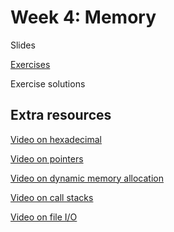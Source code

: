 # Week 4: Memory

Slides

[Exercises](exercises/week4.md)

Exercise solutions


## Extra resources

[Video on hexadecimal](https://www.youtube.com/watch?v=u_atXp-NF6w)

[Video on pointers](https://www.youtube.com/watch?v=XISnO2YhnsY)

[Video on dynamic memory allocation](https://www.youtube.com/watch?v=xa4ugmMDhiE)

[Video on call stacks](https://www.youtube.com/watch?v=aCPkszeKRa4)

[Video on file I/O](https://www.youtube.com/watch?v=bOF-SpEAYgk)
